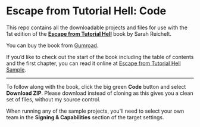 # Escape from Tutorial Hell: Code

This repo contains all the downloadable projects and files for use with the 1st edition of the **[Escape from Tutorial Hell](https://troz.net/books/escape)** book by Sarah Reichelt.

You can buy the book from [Gumroad](https://sarahreichelt.gumroad.com/l/iqdry).

If you’d like to check out the start of the book including the table of contents and the first chapter, you can read it online at [Escape from Tutorial Hell Sample](https://troz.net/books/escape_sample.html).

---

To follow along with the book, click the big green **Code** button and select **Download ZIP**. Please download instead of cloning as this gives you a clean set of files, without my source control.

When running any of the sample projects, you'll need to select your own team in the **Signing & Capabilities** section of the target settings.
